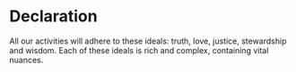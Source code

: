# Declaration
All our activities will adhere to these ideals: truth, love, justice, stewardship and wisdom. Each of these ideals is rich and complex, containing vital nuances.